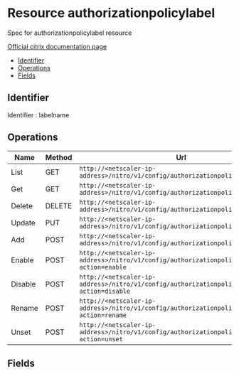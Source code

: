 # Resource authorizationpolicylabel

Spec for authorizationpolicylabel resource

[Official citrix documentation page](https://developer-docs.citrix.com/projects/netscaler-nitro-api/en/12.0/configuration/authorization/authorizationpolicylabel/authorizationpolicylabel/)

- [Identifier](#identifier)
- [Operations](#operations)
- [Fields](#fields)

## Identifier

Identifier : labelname

## Operations

| Name | Method | Url |
|----|----|----|
| List | GET | `http://<netscaler-ip-address>/nitro/v1/config/authorizationpolicylabel` |
| Get | GET | `http://<netscaler-ip-address>/nitro/v1/config/authorizationpolicylabel/<name>` |
| Delete | DELETE | `http://<netscaler-ip-address>/nitro/v1/config/authorizationpolicylabel/<name>` |
| Update | PUT | `http://<netscaler-ip-address>/nitro/v1/config/authorizationpolicylabel` |
| Add | POST | `http://<netscaler-ip-address>/nitro/v1/config/authorizationpolicylabel` |
| Enable | POST | `http://<netscaler-ip-address>/nitro/v1/config/authorizationpolicylabel?action=enable` |
| Disable | POST | `http://<netscaler-ip-address>/nitro/v1/config/authorizationpolicylabel?action=disable` |
| Rename | POST | `http://<netscaler-ip-address>/nitro/v1/config/authorizationpolicylabel?action=rename` |
| Unset | POST | `http://<netscaler-ip-address>/nitro/v1/config/authorizationpolicylabel?action=unset` |

## Fields


